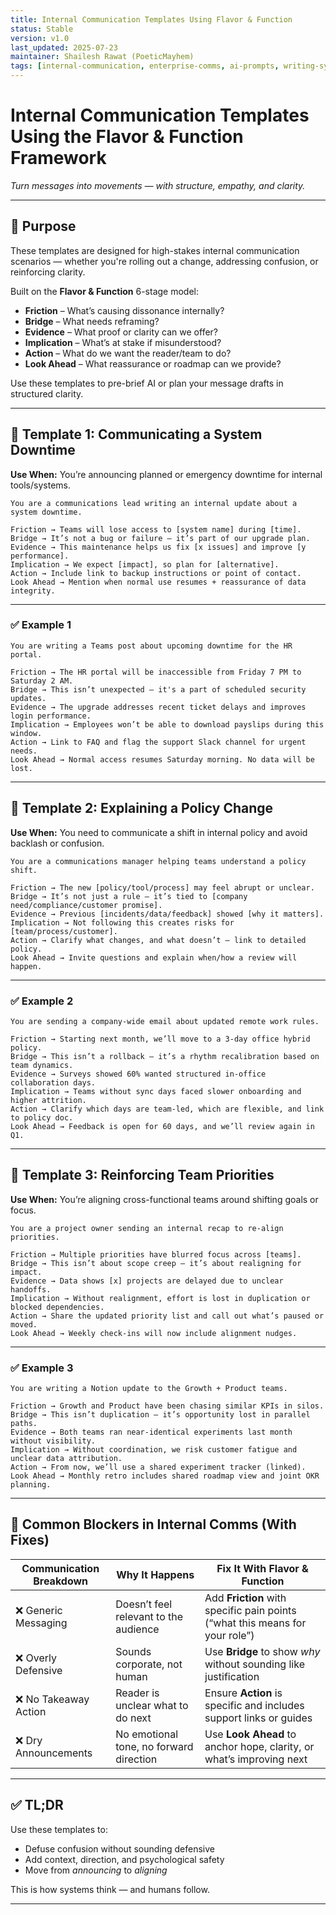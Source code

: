 ```yaml
---
title: Internal Communication Templates Using Flavor & Function  
status: Stable  
version: v1.0  
last_updated: 2025-07-23  
maintainer: Shailesh Rawat (PoeticMayhem)  
tags: [internal-communication, enterprise-comms, ai-prompts, writing-systems]  
---
```


# Internal Communication Templates Using the Flavor & Function Framework  
*Turn messages into movements — with structure, empathy, and clarity.*

---

## 📌 Purpose

These templates are designed for high-stakes internal communication scenarios — whether you're rolling out a change, addressing confusion, or reinforcing clarity.

Built on the **Flavor & Function** 6-stage model:

- **Friction** – What’s causing dissonance internally?  
- **Bridge** – What needs reframing?  
- **Evidence** – What proof or clarity can we offer?  
- **Implication** – What’s at stake if misunderstood?  
- **Action** – What do we want the reader/team to do?  
- **Look Ahead** – What reassurance or roadmap can we provide?

Use these templates to pre-brief AI or plan your message drafts in structured clarity.

---

## 🧰 Template 1: Communicating a System Downtime

**Use When:** You’re announcing planned or emergency downtime for internal tools/systems.

```
You are a communications lead writing an internal update about a system downtime.

Friction → Teams will lose access to [system name] during [time].  
Bridge → It’s not a bug or failure — it’s part of our upgrade plan.  
Evidence → This maintenance helps us fix [x issues] and improve [y performance].  
Implication → We expect [impact], so plan for [alternative].  
Action → Include link to backup instructions or point of contact.  
Look Ahead → Mention when normal use resumes + reassurance of data integrity.
```

---

### ✅ Example 1

```
You are writing a Teams post about upcoming downtime for the HR portal.

Friction → The HR portal will be inaccessible from Friday 7 PM to Saturday 2 AM.  
Bridge → This isn’t unexpected — it's a part of scheduled security updates.  
Evidence → The upgrade addresses recent ticket delays and improves login performance.  
Implication → Employees won’t be able to download payslips during this window.  
Action → Link to FAQ and flag the support Slack channel for urgent needs.  
Look Ahead → Normal access resumes Saturday morning. No data will be lost.
```

---

## 🧰 Template 2: Explaining a Policy Change

**Use When:** You need to communicate a shift in internal policy and avoid backlash or confusion.

```
You are a communications manager helping teams understand a policy shift.

Friction → The new [policy/tool/process] may feel abrupt or unclear.  
Bridge → It’s not just a rule — it’s tied to [company need/compliance/customer promise].  
Evidence → Previous [incidents/data/feedback] showed [why it matters].  
Implication → Not following this creates risks for [team/process/customer].  
Action → Clarify what changes, and what doesn’t — link to detailed policy.  
Look Ahead → Invite questions and explain when/how a review will happen.
```

---

### ✅ Example 2

```
You are sending a company-wide email about updated remote work rules.

Friction → Starting next month, we’ll move to a 3-day office hybrid policy.  
Bridge → This isn’t a rollback — it’s a rhythm recalibration based on team dynamics.  
Evidence → Surveys showed 60% wanted structured in-office collaboration days.  
Implication → Teams without sync days faced slower onboarding and higher attrition.  
Action → Clarify which days are team-led, which are flexible, and link to policy doc.  
Look Ahead → Feedback is open for 60 days, and we’ll review again in Q1.
```

---

## 🧰 Template 3: Reinforcing Team Priorities

**Use When:** You’re aligning cross-functional teams around shifting goals or focus.

```
You are a project owner sending an internal recap to re-align priorities.

Friction → Multiple priorities have blurred focus across [teams].  
Bridge → This isn’t about scope creep — it’s about realigning for impact.  
Evidence → Data shows [x] projects are delayed due to unclear handoffs.  
Implication → Without realignment, effort is lost in duplication or blocked dependencies.  
Action → Share the updated priority list and call out what’s paused or moved.  
Look Ahead → Weekly check-ins will now include alignment nudges.
```

---

### ✅ Example 3

```
You are writing a Notion update to the Growth + Product teams.

Friction → Growth and Product have been chasing similar KPIs in silos.  
Bridge → This isn’t duplication — it’s opportunity lost in parallel paths.  
Evidence → Both teams ran near-identical experiments last month without visibility.  
Implication → Without coordination, we risk customer fatigue and unclear data attribution.  
Action → From now, we’ll use a shared experiment tracker (linked).  
Look Ahead → Monthly retro includes shared roadmap view and joint OKR planning.
```

---

## 🚧 Common Blockers in Internal Comms (With Fixes)

| Communication Breakdown | Why It Happens                                                      | Fix It With Flavor & Function                                             |
|--------------------------|---------------------------------------------------------------------|---------------------------------------------------------------------------|
| ❌ Generic Messaging     | Doesn’t feel relevant to the audience                               | Add **Friction** with specific pain points (“what this means for your role”) |
| ❌ Overly Defensive      | Sounds corporate, not human                                         | Use **Bridge** to show *why* without sounding like justification          |
| ❌ No Takeaway Action    | Reader is unclear what to do next                                   | Ensure **Action** is specific and includes support links or guides        |
| ❌ Dry Announcements     | No emotional tone, no forward direction                             | Use **Look Ahead** to anchor hope, clarity, or what’s improving next      |

---

## ✅ TL;DR

Use these templates to:

- Defuse confusion without sounding defensive  
- Add context, direction, and psychological safety  
- Move from *announcing* to *aligning*

This is how systems think — and humans follow.

---